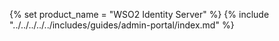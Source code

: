 {% set product_name = "WSO2 Identity Server" %}
{% include "../../../../../includes/guides/admin-portal/index.md" %}